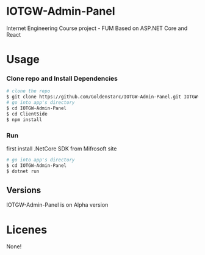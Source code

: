 # IOTGW-Admin-Panel
Internet Engineering Course project - FUM
Based on ASP.NET Core and React

# Usage 

### Clone repo and Install Dependencies
``` bash
# clone the repo
$ git clone https://github.com/Goldenstarc/IOTGW-Admin-Panel.git IOTGW-Admin-Panel
# go into app's directory
$ cd IOTGW-Admin-Panel
$ cd ClientSide
$ npm install
```

### Run
first install .NetCore SDK from Mifrosoft site

``` bash
# go into app's directory
$ cd IOTGW-Admin-Panel
$ dotnet run
```

## Versions
IOTGW-Admin-Panel is on Alpha version

# Licenes 
None!